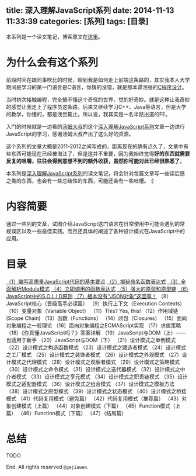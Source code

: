 title: 深入理解JavaScript系列
date: 2014-11-13 11:33:39
categories: [系列]
tags: [目录]
---

本系列是一个读文笔记，博客原文在[这里](http://www.cnblogs.com/TomXu/archive/2011/12/15/2288411.html)。

# 为什么会有这个系列

前段时间在跟同事吹比的时候，聊到我是如何走上前端这条路的，其实我本人大学期间是学习的第一门语言是C语言，你猜的没错，就是那本谭浩强的[C程序设计](http://item.jd.com/11514725.html)。

当时初次接触编程，完全搞不懂这个奇怪的世界，觉的好奇妙。就是这种让我奇妙的感觉让我走上了程序员这条路。后来又继续学习C++、Java等语言，但是大学的教学，你懂的，都是浅尝辄止。所以说，我其实是一名半路出道的FE。

入门的时候就是一边看的[汤姆大叔](http://www.cnblogs.com/TomXu/)的这个[深入理解JavaScript系列](http://www.cnblogs.com/TomXu/archive/2011/12/15/2288411.html)文章一边进行JavaScript的学习，感谢汤姆大叔产出了这么好的资源。

这个系列的文章大概是2011-2012之间写成的，距离现在的确有点久了，文章中有些东西可能现在已经被淘汰了，但是这并不重要，因为我始终觉得**好的东西就需要反复的咀嚼，往往会得到意想不到的额外收获，虽然你可能对此已经很熟悉了**。

本系列是[深入理解JavaScript系列](http://www.cnblogs.com/TomXu/archive/2011/12/15/2288411.html)的读文笔记，将会针对每篇文章写一些读后感之类的东西，也会有一些总结性的东西，可能还会有一些吐槽。 :)


# 内容简要

通过一些列的文章，试图介绍JavaScript这门语言在日常使用中可能会遇到的常规误区以及一些最佳实践。而且还具体的阐述了各种设计模式在JavaScript中的应用。

# 目录

[（1）编写高质量JavaScript代码的基本要点](http://gejiawen.github.io/2014/11/13/Javascript/%E6%B7%B1%E5%85%A5%E7%90%86%E8%A7%A3JavaScript%E7%B3%BB%E5%88%97%EF%BC%881%EF%BC%89-%E7%BC%96%E5%86%99%E9%AB%98%E8%B4%A8%E9%87%8FJavaScript%E4%BB%A3%E7%A0%81%E7%9A%84%E5%9F%BA%E6%9C%AC%E8%A6%81%E7%82%B9/)
[（2）揭秘命名函数表达式](http://gejiawen.github.io/2014/11/25/Javascript/%E6%B7%B1%E5%85%A5%E7%90%86%E8%A7%A3JavaScript%E7%B3%BB%E5%88%97%EF%BC%882%EF%BC%89-%E6%8F%AD%E7%A7%98%E5%91%BD%E5%90%8D%E5%87%BD%E6%95%B0%E8%A1%A8%E8%BE%BE%E5%BC%8F/)
[（3）全面解析Module模式](http://gejiawen.github.io/2014/12/01/Javascript/%E6%B7%B1%E5%85%A5%E7%90%86%E8%A7%A3JavaScript%E7%B3%BB%E5%88%97%EF%BC%883%EF%BC%89-%E5%85%A8%E9%9D%A2%E8%A7%A3%E6%9E%90Module%E6%A8%A1%E5%BC%8F/)
[（4）立即调用的函数表达式](http://gejiawen.github.io/2014/12/15/Javascript/%E6%B7%B1%E5%85%A5%E7%90%86%E8%A7%A3JavaScript%E7%B3%BB%E5%88%97%EF%BC%884%EF%BC%89-%E7%AB%8B%E5%8D%B3%E8%B0%83%E7%94%A8%E7%9A%84%E5%87%BD%E6%95%B0%E8%A1%A8%E8%BE%BE%E5%BC%8F/)
[（5）强大的原型和原型链](http://gejiawen.github.io/2014/12/29/Javascript/%E6%B7%B1%E5%85%A5%E7%90%86%E8%A7%A3JavaScript%E7%B3%BB%E5%88%97%EF%BC%885%EF%BC%89-%E5%BC%BA%E5%A4%A7%E7%9A%84%E5%8E%9F%E5%9E%8B%E5%92%8C%E5%8E%9F%E5%9E%8B%E9%93%BE/)
[（6）JavaScript中的S.O.L.I.D原则](http://gejiawen.github.io/2014/12/30/Javascript/%E6%B7%B1%E5%85%A5%E7%90%86%E8%A7%A3JavaScript%E7%B3%BB%E5%88%97%EF%BC%886%EF%BC%89-JavaScript%E4%B8%AD%E7%9A%84S.O.L.I.D%E5%8E%9F%E5%88%99/)
[（7）根本没有“JSON对象”这回事！](http://gejiawen.github.io/2014/12/30/Javascript/%E6%B7%B1%E5%85%A5%E7%90%86%E8%A7%A3JavaScript%E7%B3%BB%E5%88%97%EF%BC%887%EF%BC%89-%E6%A0%B9%E6%9C%AC%E5%B0%B1%E6%B2%A1%E6%9C%89%E2%80%9CJSON%E5%AF%B9%E8%B1%A1%E2%80%9D%E8%BF%99%E5%9B%9E%E4%BA%8B/)
（8）JavaScript核心（晋级高手必读篇）
（9）执行上下文（Execution Contexts）
（10）变量对象（Variable Object）
（11）This? Yes, this!
（12）作用域链(Scope Chain)
（13）函数（Functions）
（14）闭包（Closures）
（15）面向对象编程之一般理论
（16）面向对象编程之ECMAScript实现
（17）求值策略
（18）《你真懂JavaScript吗？》答案详解
（19）JavaScript与DOM（上）——也适用于新手
（20）JavaScript与DOM（下）
（21）设计模式之单例模式
（22）设计模式之构造函数模式
（23）设计模式之建造者模式
（24）设计模式之工厂模式
（25）设计模式之装饰者模式
（26）设计模式之外观模式
（27）设计模式之代理模式
（28）设计模式之观察者模式
（29）设计模式之策略模式
（30）设计模式之命令模式
（31）设计模式之迭代器模式
（32）设计模式之中介者模式
（33）设计模式之享元模式
（34）设计模式之职责链模式
（35）设计模式之适配器模式
（36）设计模式之组合模式
（37）设计模式之模板方法
（38）设计模式之原型模式
（39）设计模式之状态模式
（40）设计模式之桥接模式
（41）代码复用模式（避免篇）
（42）代码复用模式（推荐篇）
（43）对象创建模式（上篇）
（44）对象创建模式（下篇）
（45）Function模式（上篇）
（46）Function模式（下篇）
（47）（结局篇）

# 总结

TODO

End. All rights reserved `@gejiawen`.
